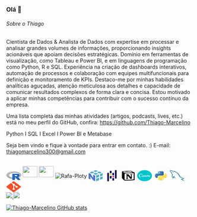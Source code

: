 ### Olá 👋


###### Sobre o Thiago

Cientista de Dados & Analista de Dados com expertise em processar e analisar grandes volumes de informações, proporcionando insights acionáveis que apoiam decisões estratégicas. Domínio em ferramentas de visualização, como Tableau e Power BI, e em linguagens de programação como Python, R e SQL. Experiência na criação de dashboards interativos, automação de processos e colaboração com equipes multifuncionais para definição e monitoramento de KPIs. Destaco-me por minhas habilidades analíticas aguçadas, atenção meticulosa aos detalhes e capacidade de comunicar resultados complexos de forma clara e concisa. Estou motivado a aplicar minhas competências para contribuir com o sucesso contínuo da empresa.


Uma lista completa das minhas atividades (artigos, podcasts, lives, etc.) está no meu perfil do GitHub, confira: https://github.com/Thiago-Marcelino

Python I SQL I Excel I Power BI e Metabase

Seja bem vindo e fique à vontade para entrar em contato. :)
E-mail: thiagomarcelino300@gmail.com

<div style="display: inline_block"><br>
  <img align="center" alt="Rafa-R" height="30" width="40" src="https://raw.githubusercontent.com/devicons/devicon/master/icons/R/R-original.svg">
  <img src="https://cdn.jsdelivr.net/gh/devicons/devicon/icons/numpy/numpy-original.svg" width="40" height="30"/>
  <img src="https://cdn.jsdelivr.net/gh/devicons/devicon/icons/scipy/scipy-original.svg" width="40" height="30"/>
  <img align="center" alt="Rafa-Ploty" height="30" width="40" src="https://raw.githubusercontent.com/devicons/devicon/master/icons/Ploty/Ploty-original.svg">
  <img align="center" alt="Rafa-Numpy" height="30" width="40" src="https://raw.githubusercontent.com/devicons/devicon/master/icons/Numpy/Numpy-original.svg">
  <img align="center" alt="Rafa-Pandas" height="30" width="40" src="https://raw.githubusercontent.com/devicons/devicon/master/icons/Pandas/Pandas-original.svg">
  <img align="center" alt="Rafa-Notion" height="30" width="40" src="https://raw.githubusercontent.com/devicons/devicon/master/icons/Notion/Notion-original.svg">
  <img align="center" alt="Rafa-Canva" height="30" width="40" src="https://raw.githubusercontent.com/devicons/devicon/master/icons/Canva/Canva-original.svg">
  <img align="center" alt="Rafa-Python" height="30" width="40" src="https://raw.githubusercontent.com/devicons/devicon/master/icons/python/python-original.svg">
  <img align="center" alt="Rafa-Msql" height="30" width="40" src="https://raw.githubusercontent.com/devicons/devicon/master/icons/mysql/mysql-original.svg">
  <img align="center" alt="Rafa-Git" height="30" width="40" src="https://raw.githubusercontent.com/devicons/devicon/master/icons/git/git-original.svg">
</div>


<div>
<a href="https://github.com/Thiago-Marcelino">
<img height="180em" src="https://github-readme-stats.vercel.app/api/top-langs/?username=Thiago-Marcelino&layout=compact&langs_count=7&theme=gotham"/>
<img height="180em" src="https://github-readme-stats.vercel.app/api?username=Thiago-Marcelino&show_icons=true&theme=dracula&include_all_commits=true&count_private=true"/>
</div>



<!-- GithubStats -->
![Thiago-Marcelino GitHub stats](https://github-readme-stats.vercel.app/api?username=thiago-marcelino&show_icons=true&theme=gotham)


